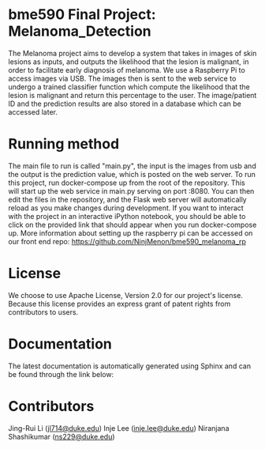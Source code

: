 # bme590 Final Project: Melanoma_Detection
The Melanoma project aims to develop a system that takes in images of skin lesions as inputs, and outputs the likelihood that the lesion is malignant, in order to facilitate early diagnosis of melanoma. We use a Raspberry Pi to access images via USB. The images then is sent to the web service to undergo a trained classifier function which compute the likelihood that the lesion is malignant and return this percentage to the user. The image/patient ID and the prediction results are also stored in a database which can be accessed later.

Running method
===============
The main file to run is called "main.py", the input is the images from usb and the output is the prediction value, which is 
posted on the web server. To run this project, run docker-compose up from the root of the repository. This will start up the web service in main.py serving on port :8080. You can then edit the files in the repository, and the Flask web server will automatically reload as you make changes during development. If you want to interact with the project in an interactive iPython notebook, you should be able to click on the provided link that should appear when you run docker-compose up.
More information about setting up the raspberry pi can be accessed on our front end repo: https://github.com/NinjMenon/bme590_melanoma_rp

License
==============
We choose to use Apache License, Version 2.0 for our project's license. Because this license provides an express grant of patent rights
from contributors to users.

Documentation
==============
The latest documentation is automatically generated using Sphinx and can be found through the link below:



Contributors
============
Jing-Rui Li (jl714@duke.edu)
Inje Lee (inje.lee@duke.edu)
Niranjana Shashikumar (ns229@duke.edu)
